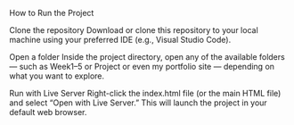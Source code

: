 How to Run the Project

Clone the repository
Download or clone this repository to your local machine using your preferred IDE (e.g., Visual Studio Code).

Open a folder
Inside the project directory, open any of the available folders — such as Week1–5 or Project or even my portfolio site — depending on what you want to explore.

Run with Live Server
Right-click the index.html file (or the main HTML file) and select “Open with Live Server.”
This will launch the project in your default web browser.
